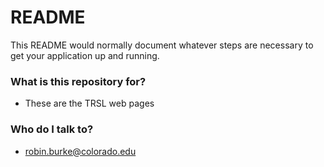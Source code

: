 # README #

This README would normally document whatever steps are necessary to get your application up and running.

### What is this repository for? ###

* These are the TRSL web pages

### Who do I talk to? ###

* robin.burke@colorado.edu